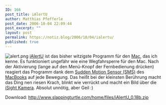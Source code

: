 ```yaml
---
ID: 166
post_title: iAlertU
author: Matthias Pfefferle
post_date: 2006-10-04 22:09:44
post_excerpt: ""
layout: post
permalink: https://notiz.blog/2006/10/04/ialertu/
published: true
---
```

<img id="image165" src="http://notiz.blog/wp-content/uploads/2006/10/alert.png" alt="alert.png" />
<a href="http://www.slappingturtle.com/home/">iAlertU</a> ist das bisher witzigste Programm für den <a href="http://www.apple.com/de/macosx/">Mac</a>, das ich kenne. Es funktioniert ungefähr wie eine Wegfahrsperre für den Mac. Nach der Aktivierung (lange auf den Menü-Knopf der Fernbedienung drücken) reagiert das Programm dank dem <a href="http://de.wikipedia.org/wiki/Sudden_Motion_Sensor">Sudden Motion Sensor (SMS)</a> des <a href="http://www.apple.com/de/macbook/">MacBooks</a> auf jede Bewegung. Das heißt bei der kleinsten Berührung macht das Ding nen riesen Krach, blinkt wie verrückt und macht ein Bild über die <a href="http://www.apple.com/de/macbook/isight.html">iSight Kamera</a>.
Absolut unnötig, aber Geil :)

<!--more-->
<object type="application/x-shockwave-flash" style="width:425px; height:350px" data="http://www.youtube.com/v/KkAtRfA1UXc"><param name="movie" value="http://www.youtube.com/v/KkAtRfA1UXc"></param></object>

Download: <a href="http://www.slappingturtle.com/home/files/iAlertU_0.18b.zip">http://www.slappingturtle.com/home/files/iAlertU_0.18b.zip</a>